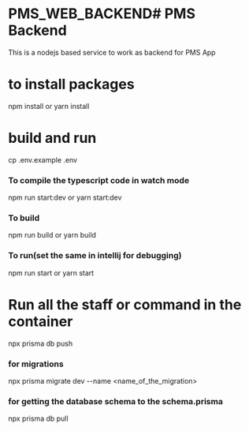 # PMS_WEB_BACKEND# PMS Backend
This is a nodejs based service to work as backend for PMS App  
# to install packages
npm install
or
yarn install

# build and run
cp .env.example  .env
### To compile the typescript code in watch mode
npm run start:dev
or 
yarn start:dev
### To build
npm run build
or 
yarn build
### To run(set the same in intellij for debugging)
npm run start
or 
yarn start

# Run all the staff or command in the container

npx prisma db push

### for migrations

npx prisma migrate dev --name <name_of_the_migration>

### for getting the database schema to the schema.prisma

npx prisma db pull